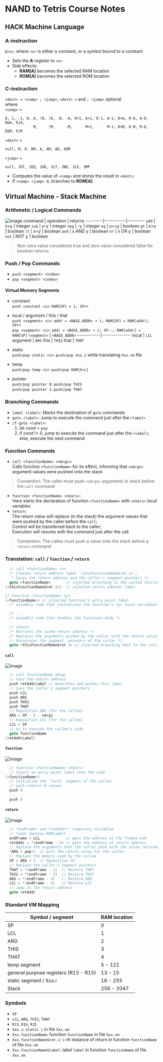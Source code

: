 # NAND to Tetris Course Notes

## HACK Machine Language
### A-instruction
`@<x>`, where `<x>` is either a constant, or a symbol bound to a constant
- Sets the **A** register to `<x>`
- Side effects:
  - **RAM[A]** becomes the selected RAM location
  - **ROM[A]** becomes the selected ROM location
### C-instruction 
`<dest> = <comp> ; <jump>`, `<dest> =` and `; <jump>` optional \
where \
`<comp>` = 
```
0, 1, -1, D, A, !D, !A, -D, -A, D+1, A+1, D-1, A-1, D+A, D-A, A-D, D&A, D|A,
             M,     !M,     -M,      M+1,      M-1, D+M, D-M, M-D, D&M, D|M 
```
`<dest>` =
```
null, M, D, DM, A, AM, AD, ADM
```
`<jump>` =
```
null, JGT, JEQ, JGE, JLT, JNE, JLE, JMP
```
- Computes the value of `<comp>` and stores the result in `<dest>`;
- If `<comp> <jump> 0`, branches to **ROM[A]**

## Virtual Machine - Stack Machine
### Arithmetic / Logical Commands
![image](diagrams/drawio-assets/stack-arthimetic-logical-cmds.png)
 command | operation | returns
---------|-----------|---------
 `add`    | x+y       | integer
 `sub`    | x-y       | integer
 `neg`    | -y        | integer
 `eq`     | x==y      | boolean
 `gt`     | x>y       | boolean
 `lt`     | x<y       | boolean
 `and`    | x AND y   | boolean
 `or`     | x OR y    | boolean
 `not`    | NOT y     | boolean
> Non-zero value considered true and zero value considered false for boolean returns

### Push / Pop Commands
- `push <segment> <index>`
- `pop <segment> <index>`

#### Virtual Memory Segments
- constant \
  `push constant <i>`: `RAM[SP] = i; SP++`

- local / argument / this / that \
  `push <segment> <i>`: `addr = <BASE_ADDR> + i; RAM[SP] = RAM[addr]; SP++` \
  `pop <segment> <i>`: `addr = <BASE_ADDR> + i; SP--; RAM[addr] = RAM[SP]`
  `<segment>` | `<BASE_ADDR>`
  ------------|---------------
   local      | `LCL`
   argument   | `ARG`
   this       | `THIS`
   that       | `THAT`

- static \
  `push/pop static <i>`: `push/pop Xxx.i` while translating `Xxx.vm` file

- temp \
  `push/pop temp <i>`: `push/pop RAM[5+i]`

- pointer \
  `push/pop pointer 0`: `push/pop THIS`\
  `push/pop pointer 1`: `push/pop THAT`

### Branching Commands
- `label <label>`: Marks the destination of `goto` commands
- `goto <label>`: Jump to execute the command just after the `<label>`
- `if-goto <label>`: 
  1. let *cond* = `pop`
  2. if *cond* != 0, jump to execute the command just after the `<label>`; else, execute the next command

### Function Commands
- `call <functionName> <nArgs>`: \
Calls function `<functionName>` for its effect, informing that `<nArgs>` argument values were pushed onto the stack
> Convention: The caller must push `<nArgs>` arguments to stack before the `call` command
- `function <functionName> <nVars>`: \
Here starts the declaration of function `<functionName>` with `<nVars>` local variables 
- `return`: \
The *return value* will replace (in the stack) the argument values that were pushed by the caller before the `call`; \
Control will be transferred back to the caller; \
Execution will resume with the command just after the call
> Convention: The callee must push a value onto the stack before a `return` command
### Translation: `call` / `function` / `return`
```c
  // call <functionName> <x>
  /* Creates return address label `<thisFunctionName$ret.1>`;
   * Saves the return address and the caller's segment pointers */
  goto <functionName>       // injected branching to the called function
(<thisFunctionName$ret.1>)  // injected return address label
```
```c
// function <functionName> <y>
(<functionName>) // injected function's entry point label
  /* assembly code that initializes the function's <y> local variables */

  // ...
  /* assembly code that handles the functions body */
  
  // return
  /* Retrives the saved return address */
  /* Replaces the arguments pushed by the caller with the return value */
  /* Reinstates the segment  pointers of the caller */
  goto <thisFunctionName$ret.1> // injected branching back to the calling site
```
#### **`call`**
![image](diagrams/drawio-assets/call-stack.png)
```c
  // call functionName nArgs
  // Save the return address
  push retAddrLabel // Generates and pushes this label
  // Save the caller's segment pointers
  push LCL
  push ARG
  push THIS
  push THAT
  // Reposition ARG (for the callee)
  ARG = SP - 5 - nArgs
  // Reposition LCL (for the callee)
  LCL = SP
  // Go to execute the callee's code
  goto functionName
(retAddrLabel)
```
#### **`function`**
![image](diagrams/drawio-assets/function-stack.png)
```c
  // function <functionName> <nVars>
  // Inject an entry point label into the code
(<functionName>)
  // Initialize the `local` segment of the callee
  // push <nVars> 0 values
  push 0
  ...
  push 0 
```

#### **`return`**
![image](diagrams/drawio-assets/return-stack.png)
```c
  // *endFrame* and *retAddr*: temporary variables
  // *addr denotes RAM[addr]
  endFrame = LCL            // gets the address at the frames end
  retAddr = *(endFrame - 5) // gets the address of return address
  // Replace the arguments that the caller push with the value returned by the callee
  *ARG = pop()  // puts the return value for the caller 
  // Replace the memory used by the callee
  SP = ARG + 1  // Reposition SP
  // Replace the caller's segment pointers
  THAT = *(endFrame - 1)  // Restore THAT
  THIS = *(endFrame - 2)  // Restore THIS
  ARG = *(endFrame - 3)   // Restore ARG
  LCL = *(endFrame - 4)   // Restore LCL
  // Jump to the return address
  goto retAddr
```

### Standard VM Mapping
 Symbol / segment                      | RAM location
---------------------------------------|--------------
 SP                                    | 0
 LCL                                   | 1
 ARG                                   | 2
 THIS                                  | 3
 THAT                                  | 4
 temp segment                          | 5 - 121
 general purpose registers (R13 - R15) | 13 - 15
 static segment / Xxx.i                | 16 - 255
 Stack                                 | 256 - 2047

### Symbols
 - `SP`
 - `LCL`, `ARG`, `THIS`, `THAT`
 - `R13`, `R14`, `R15`
 - `Xxx.i`: `static i` in file `Xxx.vm`
 - `Xxx.functionName`: function `functionName` in file `Xxx.vm`
 - `Xxx.functionName$ret.i`: `i`-th instance of return in function `functionName` of file `Xxx.vm`
 - `Xxx.functionName$label`: label `label` in function `functionName` of file `Xxx.vm`
